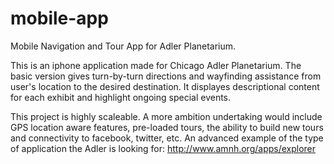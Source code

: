 mobile-app
==========

Mobile Navigation and Tour App for Adler Planetarium.






This is an iphone application made for Chicago Adler Planetarium. The basic version gives turn-by-turn directions and wayfinding assistance from user's location to the desired destination. It displayes descriptional content for each exhibit and highlight ongoing special events.

This project is highly scaleable. A more ambition undertaking would include GPS location aware features, pre-loaded tours, the ability to build new tours and connectivity to facebook, twitter, etc. An advanced example of the type of application the Adler is looking for: http://www.amnh.org/apps/explorer


